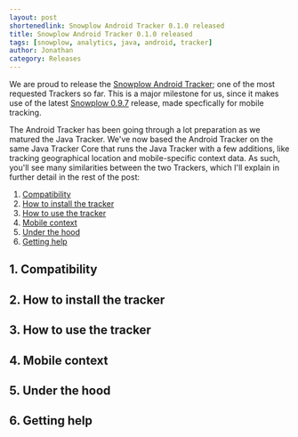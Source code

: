 ```yaml
---
layout: post
shortenedlink: Snowplow Android Tracker 0.1.0 released
title: Snowplow Android Tracker 0.1.0 released
tags: [snowplow, analytics, java, android, tracker]
author: Jonathan
category: Releases
---
```


We are proud to release the [Snowplow Android Tracker][repo]; one of the most requested Trackers so far. This is a major milestone for us, since it makes use of the latest [Snowplow 0.9.7][snplow-tag] release, made specfically for mobile tracking. 

The Android Tracker has been going through a lot preparation as we matured the Java Tracker. We've now based the Android Tracker on the same Java Tracker Core that runs the Java Tracker with a few additions, like tracking geographical location and mobile-specific context data. As such, you'll see many similarities between the two Trackers, which I'll explain in further detail in the rest of the post:

1. [Compatibility](/blog/2014/09/xx/snowplow-android-tracker-0.1.0-released/#compatibility)
2. [How to install the tracker](/blog/2014/09/xx/snowplow-android-tracker-0.1.0-released/#how-to-install)
3. [How to use the tracker](/blog/2014/09/xx/snowplow-android-tracker-0.1.0-released/#how-to-use)
4. [Mobile context](/blog/2014/09/xx/snowplow-android-tracker-0.1.0-released/#mobile-context)
5. [Under the hood](/blog/2014/09/xx/snowplow-android-tracker-0.1.0-released/#under-the-hood)
6. [Getting help](/blog/2014/09/xx/snowplow-android-tracker-0.1.0-released/#help)


<!--more-->

<h2><a name="compatibility">1. Compatibility</a></h2>


<h2><a name="how-to-install">2. How to install the tracker</a></h2>


<h2><a name="how-to-use">3. How to use the tracker</a></h2>


<h2><a name="mobile-context">4. Mobile context</a></h2>


<h2><a name="mobile-context">5. Under the hood</a></h2>


<h2><a name="help">6. Getting help</a></h2>


[repo]: https://github.com/snowplow/snowplow-android-tracker
[snplow-tag]: https://github.com/snowplow/snowplow/releases/tag/0.9.7